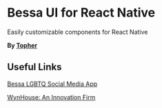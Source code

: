 # Bessa UI for React Native

Easily customizable components for React Native

**By [Topher](https://www.linkedin.com/in/topherjamesknoll/)**

## Useful Links

[Bessa LGBTQ Social Media App](https://getbessa.com)

[WynHouse: An Innovation Firm](https://www.wynhouse.co/)
